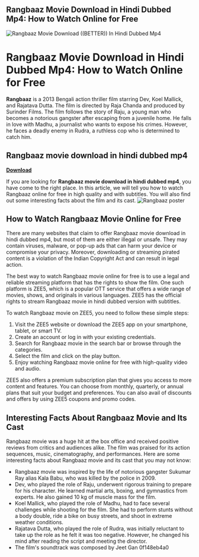 ## Rangbaaz Movie Download in Hindi Dubbed Mp4: How to Watch Online for Free

 
![Rangbaaz Movie Download ((BETTER)) In Hindi Dubbed Mp4](https://i.ytimg.com/vi/4s09QK1zfWs/maxresdefault.jpg)

 
# Rangbaaz Movie Download in Hindi Dubbed Mp4: How to Watch Online for Free
 
**Rangbaaz** is a 2013 Bengali action thriller film starring Dev, Koel Mallick, and Rajatava Dutta. The film is directed by Raja Chanda and produced by Surinder Films. The film follows the story of Raju, a young man who becomes a notorious gangster after escaping from a juvenile home. He falls in love with Madhu, a journalist who wants to expose his crimes. However, he faces a deadly enemy in Rudra, a ruthless cop who is determined to catch him.
 
## Rangbaaz movie download in hindi dubbed mp4


[**Download**](https://www.google.com/url?q=https%3A%2F%2Fbltlly.com%2F2tL7AY&sa=D&sntz=1&usg=AOvVaw0Z5CA8FV3YSjDa0z7udcz3)

 
If you are looking for **Rangbaaz movie download in hindi dubbed mp4**, you have come to the right place. In this article, we will tell you how to watch Rangbaaz online for free in high quality and with subtitles. You will also find out some interesting facts about the film and its cast.
 ![Rangbaaz poster](https://upload.wikimedia.org/wikipedia/en/2/2c/Rangbaaz_poster.jpg) 
## How to Watch Rangbaaz Movie Online for Free
 
There are many websites that claim to offer Rangbaaz movie download in hindi dubbed mp4, but most of them are either illegal or unsafe. They may contain viruses, malware, or pop-up ads that can harm your device or compromise your privacy. Moreover, downloading or streaming pirated content is a violation of the Indian Copyright Act and can result in legal action.
 
The best way to watch Rangbaaz movie online for free is to use a legal and reliable streaming platform that has the rights to show the film. One such platform is ZEE5, which is a popular OTT service that offers a wide range of movies, shows, and originals in various languages. ZEE5 has the official rights to stream Rangbaaz movie in hindi dubbed version with subtitles.
 
To watch Rangbaaz movie on ZEE5, you need to follow these simple steps:
 
1. Visit the ZEE5 website or download the ZEE5 app on your smartphone, tablet, or smart TV.
2. Create an account or log in with your existing credentials.
3. Search for Rangbaaz movie in the search bar or browse through the categories.
4. Select the film and click on the play button.
5. Enjoy watching Rangbaaz movie online for free with high-quality video and audio.

ZEE5 also offers a premium subscription plan that gives you access to more content and features. You can choose from monthly, quarterly, or annual plans that suit your budget and preferences. You can also avail of discounts and offers by using ZEE5 coupons and promo codes.
 
## Interesting Facts About Rangbaaz Movie and Its Cast
 
Rangbaaz movie was a huge hit at the box office and received positive reviews from critics and audiences alike. The film was praised for its action sequences, music, cinematography, and performances. Here are some interesting facts about Rangbaaz movie and its cast that you may not know:

- Rangbaaz movie was inspired by the life of notorious gangster Sukumar Ray alias Kala Babu, who was killed by the police in 2009.
- Dev, who played the role of Raju, underwent rigorous training to prepare for his character. He learned martial arts, boxing, and gymnastics from experts. He also gained 10 kg of muscle mass for the film.
- Koel Mallick, who played the role of Madhu, had to face several challenges while shooting for the film. She had to perform stunts without a body double, ride a bike on busy streets, and shoot in extreme weather conditions.
- Rajatava Dutta, who played the role of Rudra, was initially reluctant to take up the role as he felt it was too negative. However, he changed his mind after reading the script and meeting the director.
- The film's soundtrack was composed by Jeet Gan 0f148eb4a0
